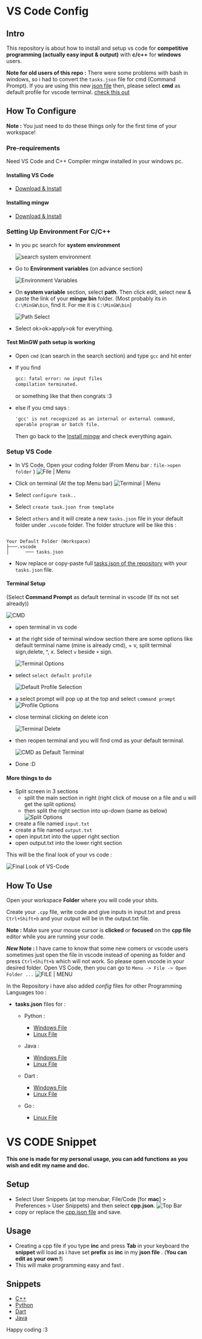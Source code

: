# VS Code Config

## Intro

This repository is about how to install and setup vs code for **competitive programming (actually easy input & output)** with **c/c++** for **windows** users.

**Note for old users of this repo :** There were some problems with bash in windows, so i had to convert the `tasks.json` file for cmd (Command Prompt). If you are using this new [json file](./Config-Files/C&C++/Windows/tasks.json) then, please select **cmd** as default profile for vscode terminal. [check this out](#terminal-setup)

## How To Configure

**Note :** You just need to do these things only for the first time of your workspace!

### Pre-requirements

Need VS Code and C++ Compiler mingw installed in your windows pc.

#### Installing VS Code

- [Download & Install](https://­code.visualstudio.com)

#### Installing mingw

- [Download & Install](https://osdn.net/projects/mingw/downloads/68260/mingw-get-setup.exe/)

### Setting Up Environment For C/C++

- In you pc search for **system environment**

  ![search system environment](/images/search%20system%20enbironment.png)

- Go to **Environment variables** (on advance section)

  ![Environment Variables](/images/environment%20variable.png)

- On **system variable** section, select **path**. Then click edit, select new & paste the link of your **mingw bin** folder. (Most probably its in `C:\MinGW\bin`, find it. For me it is `C:\MinGW\bin`)

  ![Path Select](/images/path%20edit%20and%20add%20new.png)

- Select ok>ok>apply>ok for everything.

#### Test MinGW path setup is working

- Open `cmd` (can search in the search section) and type `gcc` and hit enter
- If you find

  ```txt
  gcc: fatal error: no input files
  compilation terminated.
  ```

  or something like that then congrats :3

- else if you cmd says :

  ```txt
  'gcc' is not recognized as an internal or external command,
  operable program or batch file.
  ```

  Then go back to the [Install mingw](#installing-mingw) and check everything again.

### Setup VS Code

- In VS Code, Open your coding folder (From Menu bar : `file->open folder` )
  ![File | Menu](/images/top_bar.png)

- Click on terminal (At the top Menu bar)
  ![Terminal | Menu](/images/top_bar.png)

- Select `configure task..`
- Select `create task.json from template`
- Select `others` and it will create a new `tasks.json` file in your default folder under `.vscode` folder. The folder structure will be like this :

```tree

Your Default Folder (Workspace)
├───.vscode
│      ─── tasks.json

```

- Now replace or copy-paste full [tasks.json of the repository](./Config-Files/C&C++/Windows/tasks.json) with your `tasks.json` file.

#### Terminal Setup

(Select **Command Prompt** as default terminal in vscode (If its not set already))

  ![CMD](./images/terminal_window.png)

- open terminal in vs code

- at the right side of terminal window section there are some options like default terminal name (mine is already cmd), + v, split terminal sign,delete, ^, x. Select `v` beside `+` sign.

  ![Terminal Options](./images/terminal_options.png)

- select `select default profile`

  ![Default Profile Selection](./images/select_default_profile.png)

- a select prompt will pop up at the top and select `command prompt`
  ![Profile Options](./images/profile_options.png)

- close terminal clicking on delete icon

  ![Terminal Delete](./images/delete_terminal.png)

- then reopen terminal and you will find cmd as your default terminal.

  ![CMD as Default Terminal](./images/default_terminal_cmd.png)

- Done :D

#### More things to do

- Split screen in 3 sections
  - split the main section in right (right click of mouse on a file and u will get the split options)
  - then split the right section into up-down (same as below)
    ![Split Options](/images/split%20options.png)
- create a file named `input.txt`
- create a file named `output.txt`
- open input.txt into the upper right section
- open output.txt into the lower right section

This will be the final look of your vs code :

![Final Look of VS-Code](/images/final%20look%20%20vs%20code.png)

## How To Use

Open your workspace **Folder** where you will code your shits.

Create your `.cpp` file, write code and give inputs in input.txt and press `Ctrl+Shift+b` and your output will be in the output.txt file.

**Note :** Make sure your mouse cursor is **clicked** or **focused** on the **cpp file** editor while you are running your code.

***New* Note :** I have came to know that some new comers or vscode users sometimes just open the file in vscode instead of opening as folder and press `Ctrl+Shift+b` which will not work. So please open vscode in your desired folder.
Open VS Code, then you can go to `Menu -> File -> Open Folder ...`
![FILE | MENU](/images/top_bar.png)

In the Repository i have also added *config* files for other Programming Languages too :

- **tasks.json** files for :

  - Python :

    - [Windows File](Config-Files/Python/Windows/tasks.json)
    - [Linux File](Config-Files/Python/Linux/tasks.json)

  - Java :

    - [Windows File](Config-Files/Java/Windows/tasks.json)
    - [Linux File](Config-Files/Java/Linux/tasks.json)

  - Dart :

    - [Windows File](Config-Files/Dart/Windows/tasks.json)
    - [Linux File](Config-Files/Dart/Linux/tasks.json)

  - Go :
    - [Linux File](Config-Files/go/Linux/tasks.json)

# VS CODE Snippet

**This one is made for my personal usage, you can add functions as you wish and edit my name and doc.**

## Setup

- Select User Snippets (at top menubar, File/Code [for **mac**] > Preferences > User Snippets) and then select **cpp.json**.
  ![Top Bar](/images/top_bar.png)
- copy or replace the [cpp.json file](./Snippets/cpp.json) and save.

## Usage

- Creating a cpp file if you type **inc** and press **Tab** in your keyboard the **snippet** will load as i have set **prefix** as **inc** in my **json file** . (**You can edit as your own !**)
- This will make programming easy and fast .

## Snippets

- [C++](/Snippets/cpp.json)
- [Python](/Snippets/python.json)
- [Dart](/Snippets/dart.json)
- [Java](/Snippets/java.json)

Happy coding :3
